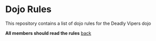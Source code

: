 Dojo Rules
==========

This repository contains a list of dojo rules for the Deadly Vipers dojo

**All members should read the rules**
 [back](https://github.com/deadlyvipers) 
